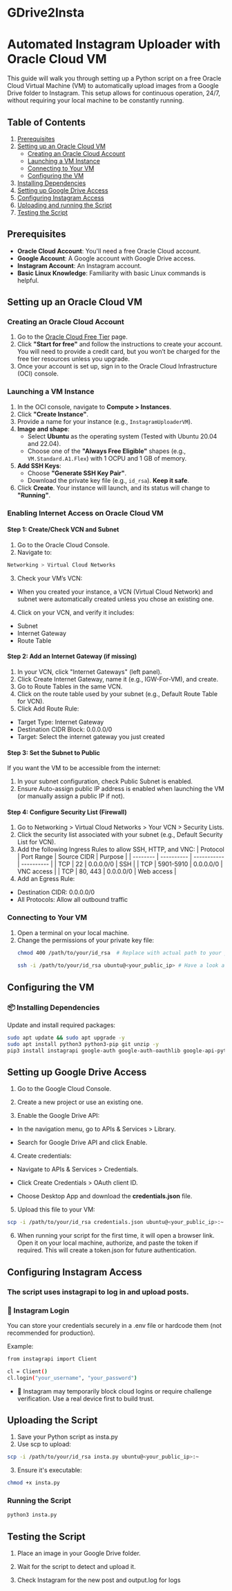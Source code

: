 # GDrive2Insta
# Automated Instagram Uploader with Oracle Cloud VM

This guide will walk you through setting up a Python script on a free Oracle Cloud Virtual Machine (VM) to automatically upload images from a Google Drive folder to Instagram. This setup allows for continuous operation, 24/7, without requiring your local machine to be constantly running.

## Table of Contents

1. [Prerequisites](#prerequisites)
2. [Setting up an Oracle Cloud VM](#setting-up-an-oracle-cloud-vm)
   - [Creating an Oracle Cloud Account](#creating-an-oracle-cloud-account)
   - [Launching a VM Instance](#launching-a-vm-instance)
   - [Connecting to Your VM](#connecting-to-your-vm)
   - [Configuring the VM](#configuring-the-vm)
3. [Installing Dependencies](#installing-dependencies)
4. [Setting up Google Drive Access](#setting-up-google-drive-access)
5. [Configuring Instagram Access](#configuring-instagram-access)
6. [Uploading and running the Script](#uploading-the-script)
7. [Testing the Script](#testing-the-script)


## Prerequisites

- **Oracle Cloud Account**: You'll need a free Oracle Cloud account.
- **Google Account**: A Google account with Google Drive access.
- **Instagram Account**: An Instagram account.
- **Basic Linux Knowledge**: Familiarity with basic Linux commands is helpful.

## Setting up an Oracle Cloud VM

### Creating an Oracle Cloud Account

1. Go to the [Oracle Cloud Free Tier](https://www.oracle.com/cloud/free/) page.
2. Click **"Start for free"** and follow the instructions to create your account. You will need to provide a credit card, but you won’t be charged for the free tier resources unless you upgrade.
3. Once your account is set up, sign in to the Oracle Cloud Infrastructure (OCI) console.

### Launching a VM Instance

1. In the OCI console, navigate to **Compute > Instances**.
2. Click **"Create Instance"**.
3. Provide a name for your instance (e.g., `InstagramUploaderVM`).
4. **Image and shape**:
   - Select **Ubuntu** as the operating system (Tested with Ubuntu 20.04 and 22.04).
   - Choose one of the **"Always Free Eligible"** shapes (e.g., `VM.Standard.A1.Flex`) with 1 OCPU and 1 GB of memory.
5. **Add SSH Keys**:
   - Choose **"Generate SSH Key Pair"**.
   - Download the private key file (e.g., `id_rsa`). **Keep it safe**.
6. Click **Create**. Your instance will launch, and its status will change to **"Running"**.
### Enabling Internet Access on Oracle Cloud VM
#### Step 1: Create/Check VCN and Subnet
1. Go to the Oracle Cloud Console.
2. Navigate to:
```bash
Networking > Virtual Cloud Networks
```
3. Check your VM’s VCN:
- When you created your instance, a VCN (Virtual Cloud Network) and subnet were automatically created unless you chose an existing one.
4. Click on your VCN, and verify it includes:
- Subnet
- Internet Gateway
- Route Table
#### Step 2: Add an Internet Gateway (if missing)
1. In your VCN, click "Internet Gateways" (left panel).
2. Click Create Internet Gateway, name it (e.g., IGW-For-VM), and create.
3. Go to Route Tables in the same VCN.
4. Click on the route table used by your subnet (e.g., Default Route Table for VCN).
5. Click Add Route Rule:
- Target Type: Internet Gateway
- Destination CIDR Block: 0.0.0.0/0
- Target: Select the internet gateway you just created
#### Step 3: Set the Subnet to Public
If you want the VM to be accessible from the internet:
1. In your subnet configuration, check Public Subnet is enabled.
2. Ensure Auto-assign public IP address is enabled when launching the VM (or manually assign a public IP if not).
#### Step 4: Configure Security List (Firewall)
1. Go to Networking > Virtual Cloud Networks > Your VCN > Security Lists.
2. Click the security list associated with your subnet (e.g., Default Security List for VCN).
3. Add the following Ingress Rules to allow SSH, HTTP, and VNC:
| Protocol | Port Range | Source CIDR | Purpose    |
| -------- | ---------- | ----------- | ---------- |
| TCP      | 22         | 0.0.0.0/0   | SSH        |
| TCP      | 5901-5910  | 0.0.0.0/0   | VNC access |
| TCP      | 80, 443    | 0.0.0.0/0   | Web access |
4. Add an Egress Rule:
- Destination CIDR: 0.0.0.0/0
- All Protocols: Allow all outbound traffic

### Connecting to Your VM

1. Open a terminal on your local machine.
2. Change the permissions of your private key file:
   ```bash
   chmod 400 /path/to/your/id_rsa  # Replace with actual path to your private key
  
   ssh -i /path/to/your/id_rsa ubuntu@<your_public_ip> # Have a look at your VM Networking infos. You will find it.


## Configuring the VM
### 📦 Installing Dependencies

Update and install required packages:
 ```bash
 sudo apt update && sudo apt upgrade -y
 sudo apt install python3 python3-pip git unzip -y 
 pip3 install instagrapi google-auth google-auth-oauthlib google-api-python-client 
 ```
## Setting up Google Drive Access
1. Go to the Google Cloud Console.

2. Create a new project or use an existing one.

3. Enable the Google Drive API:

- In the navigation menu, go to APIs & Services > Library.

- Search for Google Drive API and click Enable.

4. Create credentials:
- Navigate to APIs & Services > Credentials.

- Click Create Credentials > OAuth client ID.

- Choose Desktop App and download the **credentials.json** file.

5. Upload this file to your VM:
```bash
scp -i /path/to/your/id_rsa credentials.json ubuntu@<your_public_ip>:~
```
6. When running your script for the first time, it will open a browser link. Open it on your local machine, authorize, and paste the token if required. This will create a token.json for future authentication.

## Configuring Instagram Access
### The script uses instagrapi to log in and upload posts.
### 🔐 Instagram Login
You can store your credentials securely in a .env file or hardcode them (not recommended for production).

Example:
```bash
from instagrapi import Client

cl = Client()
cl.login("your_username", "your_password")
```
- 🛑 Instagram may temporarily block cloud logins or require challenge verification. Use a real device first to build trust.

## Uploading the Script
1. Save your Python script as insta.py
2. Use scp to upload:
```bash
scp -i /path/to/your/id_rsa insta.py ubuntu@<your_public_ip>:~
```
3. Ensure it's executable:
```bash
chmod +x insta.py
```
### Running the Script
```bash
python3 insta.py
```


## Testing the Script
1. Place an image in your Google Drive folder.

2. Wait for the script to detect and upload it.

3. Check Instagram for the new post and output.log for logs
